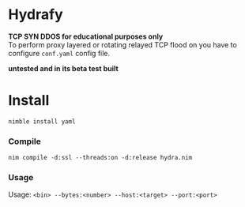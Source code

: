 # Hydrafy
  **TCP SYN DDOS for educational purposes only**<br>
To perform proxy layered or rotating relayed TCP flood on you have to configure  ``conf.yaml`` config file.

**untested and in its beta test built**

# Install
``nimble install yaml``

### Compile
```
nim compile -d:ssl --threads:on -d:release hydra.nim
```

### Usage
Usage: ``<bin> --bytes:<number> --host:<target> --port:<port>``
